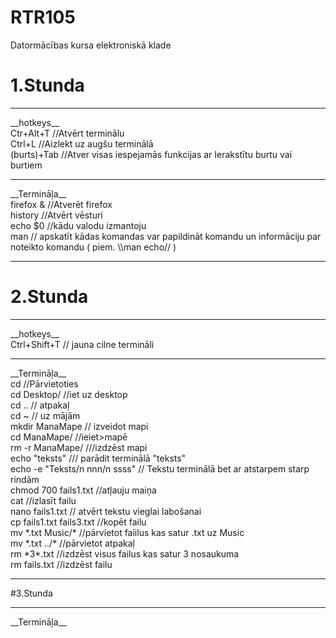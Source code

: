 # RTR105
Datormācības kursa elektroniskā klade

# 1.Stunda
<hr/>
__hotkeys__<br>
Ctr+Alt+T   //Atvērt terminālu<br>
Ctrl+L   //Aizlekt uz augšu terminālā<br>
(burts)+Tab   //Atver visas iespejamās funkcijas ar Ierakstītu burtu vai burtiem<br>
<hr>
__Termināļa__<br>
firefox &    //Atverēt firefox<br>
history    //Atvērt vēsturi<br>
echo $0    //kādu valodu izmantoju<br>
man    // apskatīt kādas komandas var papildināt komandu un informāciju par noteikto komandu ( piem. \\man echo// ) <br.
uname    // atvērt informāciju par sistēmu (piem. \\uname -p// atērt informāciju par procesoru)<br>


<hr>

# 2.Stunda
<hr/>
__hotkeys__<br>
Ctrl+Shift+T    // jauna cilne termināli
<hr>
__Termināļa__<br>
cd   //Pārvietoties<br>
cd Desktop/ //iet uz desktop<br>
cd .. // atpakaļ<br>
cd ~ // uz mājām<br>
mkdir ManaMape // izveidot mapi  <br>
cd ManaMape/ //ieiet>mapē  <br>
rm -r ManaMape/  ///izdzēst mapi  <br>
echo "teksts" /// parādit terminālā "teksts"  <br>
echo -e "Teksts/n nnn/n ssss" // Tekstu terminālā bet ar atstarpem starp rindām  <br>
chmod 700 fails1.txt //atļauju maiņa<br>
cat //izlasīt failu<br>
nano fails1.txt // atvērt tekstu vieglai labošanai<br>
cp fails1.txt fails3.txt //kopēt failu<br>
mv *.txt Music/* //pārvietot faiilus kas satur .txt uz Music<br>
mv *.txt ../*  //pārvietot atpakaļ<br>
rm *3*.txt  //izdzēst visus failus kas satur 3 nosaukuma<br>
rm fails.txt //izdzēst failu<br>

<hr>

#3.Stunda
<hr/>
__Termināļa__<br>

